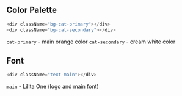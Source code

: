## Color Palette
```js
<div className="bg-cat-primary"></div> 
<div className="bg-cat-secondary"></div> 
```
`cat-primary` - main orange color
`cat-secondary` - cream white color

## Font
```js
<div className="text-main"></div>
```
`main` - Lilita One (logo and main font)
